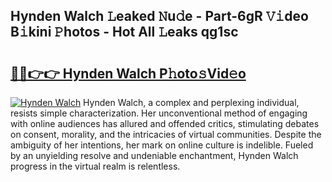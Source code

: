 ## Hynden Walch 𝙻eaked 𝙽u𝚍e - Part-6gR 𝚅𝚒deo B𝚒kini 𝙿hotos - Hot All 𝙻eaks qg1sc

# <h2><a href="http://ld2ts18.urlbe.top/?page=Hynden+Walch">🔗🔗👉👉 Hynden Walch P𝚑oto𝚜Vid𝚎o</a></h2>

[![Hynden Walch](https://i.imgur.com/eBuTRDB.gif)](http://ld2ts18.urlbe.top/?page=Hynden+Walch)
Hynden Walch, a complex and perplexing individual, resists simple characterization. Her unconventional method of engaging with online audiences has allured and offended critics, stimulating debates on consent, morality, and the intricacies of virtual communities. Despite the ambiguity of her intentions, her mark on online culture is indelible. Fueled by an unyielding resolve and undeniable enchantment, Hynden Walch progress in the virtual realm is relentless.
